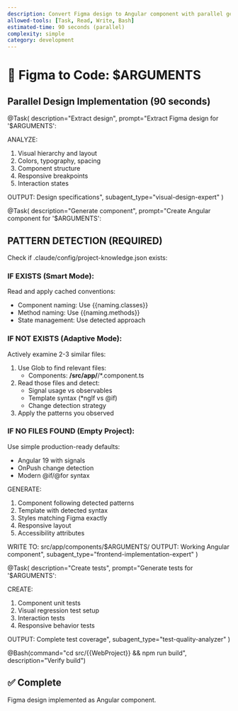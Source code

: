 ```yaml
---
description: Convert Figma design to Angular component with parallel generation
allowed-tools: [Task, Read, Write, Bash]
estimated-time: 90 seconds (parallel)
complexity: simple
category: development
---
```


# 🎨 Figma to Code: $ARGUMENTS

## Parallel Design Implementation (90 seconds)

@Task(
  description="Extract design",
  prompt="Extract Figma design for '$ARGUMENTS':
  
  ANALYZE:
  1. Visual hierarchy and layout
  2. Colors, typography, spacing
  3. Component structure
  4. Responsive breakpoints
  5. Interaction states
  
  OUTPUT: Design specifications",
  subagent_type="visual-design-expert"
)

@Task(
  description="Generate component",
  prompt="Create Angular component for '$ARGUMENTS':

  ## PATTERN DETECTION (REQUIRED)

  Check if .claude/config/project-knowledge.json exists:

  ### IF EXISTS (Smart Mode):
  Read and apply cached conventions:
  - Component naming: Use {{naming.classes}}
  - Method naming: Use {{naming.methods}}
  - State management: Use detected approach

  ### IF NOT EXISTS (Adaptive Mode):
  Actively examine 2-3 similar files:
  1. Use Glob to find relevant files:
     - Components: **/src/app/**/*.component.ts
  2. Read those files and detect:
     - Signal usage vs observables
     - Template syntax (*ngIf vs @if)
     - Change detection strategy
  3. Apply the patterns you observed

  ### IF NO FILES FOUND (Empty Project):
  Use simple production-ready defaults:
  - Angular 19 with signals
  - OnPush change detection
  - Modern @if/@for syntax

  GENERATE:
  1. Component following detected patterns
  2. Template with detected syntax
  3. Styles matching Figma exactly
  4. Responsive layout
  5. Accessibility attributes

  WRITE TO: src/app/components/$ARGUMENTS/
  OUTPUT: Working Angular component",
  subagent_type="frontend-implementation-expert"
)

@Task(
  description="Create tests",
  prompt="Generate tests for '$ARGUMENTS':
  
  CREATE:
  1. Component unit tests
  2. Visual regression test setup
  3. Interaction tests
  4. Responsive behavior tests
  
  OUTPUT: Complete test coverage",
  subagent_type="test-quality-analyzer"
)

@Bash(command="cd src/{{WebProject}} && npm run build", description="Verify build")

## ✅ Complete
Figma design implemented as Angular component.